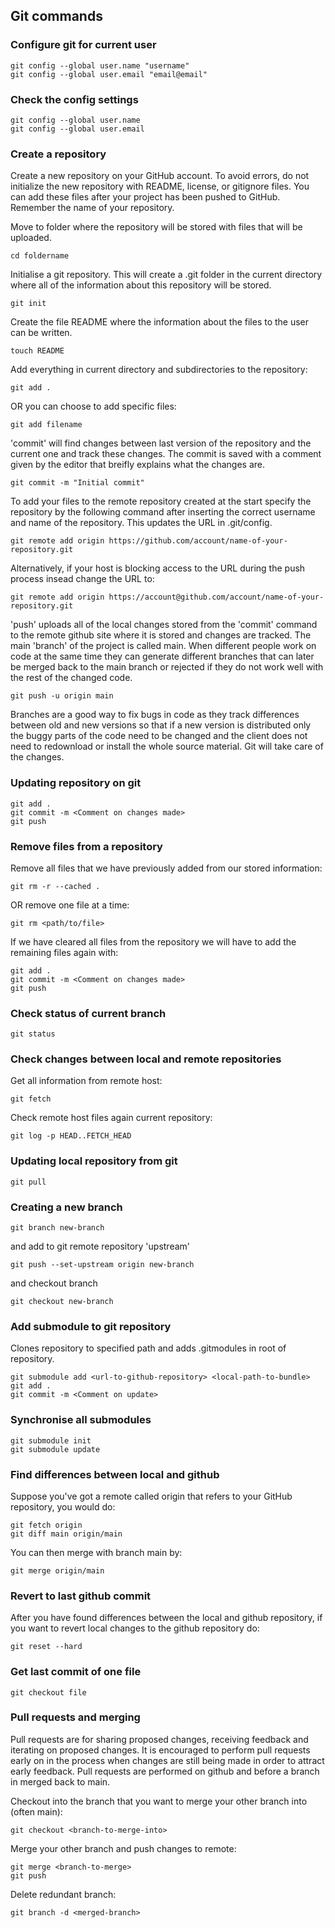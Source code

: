 ## Git commands

### Configure git for current user

    git config --global user.name "username"
    git config --global user.email "email@email"

### Check the config settings

    git config --global user.name
    git config --global user.email

### Create a repository

Create a new repository on your GitHub account. To avoid errors, do not initialize the new repository with README, license, or gitignore files. You can add these files after your project has been pushed to GitHub. Remember the name of your repository.

Move to folder where the repository will be stored with files that will be uploaded.

    cd foldername
    
Initialise a git repository. This will create a .git folder in the current directory where all of the information about this repository will be stored.

    git init
    
Create the file README where the information about the files to the user can be written.

    touch README
    
Add everything in current directory and subdirectories to the repository:

    git add .
    
OR you can choose to add specific files:

    git add filename
    
'commit' will find changes between last version of the repository and the current one and track these changes. The commit is saved with a comment given by the editor that breifly explains what the changes are.

    git commit -m "Initial commit"
 
To add your files to the remote repository created at the start specify the repository by the following command after inserting the correct username and name of the repository. This updates the URL in .git/config.
 
    git remote add origin https://github.com/account/name-of-your-repository.git
    
Alternatively, if your host is blocking access to the URL during the push process insead change the URL to:

    git remote add origin https://account@github.com/account/name-of-your-repository.git
    
'push' uploads all of the local changes stored from the 'commit' command to the remote github site where it is stored and changes are tracked. The main 'branch' of the project is called main. When different people work on code at the same time they can generate different branches that can later be merged back to the main branch or rejected if they do not work well with the rest of the changed code.

    git push -u origin main

Branches are a good way to fix bugs in code as they track differences between old and new versions so that if a new version is distributed only the buggy parts of the code need to be changed and the client does not need to redownload or install the whole source material. Git will take care of the changes.

### Updating repository on git

    git add .
    git commit -m <Comment on changes made>
    git push
    
### Remove files from a repository
    
Remove all files that we have previously added from our stored information:
    
    git rm -r --cached .
    
OR remove one file at a time:

    git rm <path/to/file>

If we have cleared all files from the repository we will have to add the remaining files again with:

    git add .
    git commit -m <Comment on changes made>
    git push
    
### Check status of current branch

    git status
    
### Check changes between local and remote repositories

Get all information from remote host:

    git fetch
    
Check remote host files again current repository:
    
    git log -p HEAD..FETCH_HEAD

### Updating local repository from git

    git pull
    
### Creating a new branch

    git branch new-branch
    
and add to git remote repository 'upstream'

    git push --set-upstream origin new-branch
    
and checkout branch

    git checkout new-branch

### Add submodule to git repository

Clones repository to specified path and adds .gitmodules in root of repository.

    git submodule add <url-to-github-repository> <local-path-to-bundle>
    git add . 
    git commit -m <Comment on update>

### Synchronise all submodules
    
    git submodule init 
    git submodule update
    
### Find differences between local and github

Suppose you've got a remote called origin that refers to your GitHub repository, you would do:

    git fetch origin
    git diff main origin/main
    
You can then merge with branch main by:

    git merge origin/main
    
### Revert to last github commit

After you have found differences between the local and github repository, if you want to revert local changes to the github repository do:

    git reset --hard
    
### Get last commit of one file

    git checkout file
    
### Pull requests and merging

Pull requests are for sharing proposed changes, receiving feedback and iterating on proposed changes. It is encouraged to perform pull requests early on in the process when changes are still being made in order to attract early feedback. Pull requests are performed on github and before a branch in merged back to main.

Checkout into the branch that you want to merge your other branch into (often main):

    git checkout <branch-to-merge-into>
   
Merge your other branch and push changes to remote:
    
    git merge <branch-to-merge>
    git push
    
Delete redundant branch: 

    git branch -d <merged-branch>
